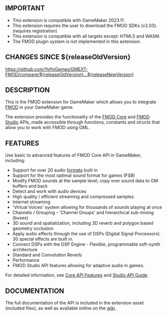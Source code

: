 ## IMPORTANT

* This extension is compatible with GameMaker 2023.11.
* This extension requires the user to download the FMOD SDKs (v2.03). (requires registration)
* This extension is compatible with all targets except: HTML5 and WASM.
* The FMOD plugin system is not implemented in this extension.

## CHANGES SINCE ${releaseOldVersion}

https://github.com/YoYoGames/GMEXT-FMOD/compare/${releaseOldVersion}...${releaseNewVersion}

## DESCRIPTION

This is the FMOD extension for GameMaker which allows you to integrate [FMOD](https://fmod.com) in your GameMaker game.

The extension provides the functionality of the [FMOD Core](https://www.fmod.com/core) and [FMOD Studio](https://www.fmod.com/studio) APIs, made accessible through functions, constants and structs that allow you to work with FMOD using GML.

## FEATURES

Use basic to advanced features of FMOD Core API in GameMaker, including: 

* Support for over 20 audio [formats](https://www.fmod.com/docs/2.03/api/core-guide.html#file-formats-support-for-over-20-audio-formats-built-in) built in
* Support for the most optimal sound format for games (FSB)
* Modify FMOD sounds at the sample level, copy over sound data to GM buffers and back
* Detect and work with audio devices
* High quality / efficient streaming and compressed samples
* Internet streaming
* 'Virtual Voices' system allowing for thousands of sounds playing at once
* Channels / Grouping - 'Channel Groups' and hierarchical sub-mixing (buses)
* 3D sound and spatialization, including 3D reverb and polygon based geometry occlusion
* Apply audio effects through the use of DSPs (Digital Signal Processors). 30 special effects are built in.
* Connect DSPs with the DSP Engine - Flexible, programmable soft-synth architecture
* Standard and Convolution Reverb
* Performance
* FMOD Studio API features allowing for adaptive audio in games.

For detailed information, see [Core API Features](https://www.fmod.com/docs/2.03/api/core-guide.html#api-features) and [Studio API Guide](https://www.fmod.com/docs/2.03/api/studio-guide.html).

## DOCUMENTATION

The full documentation of the API is included in the extension asset (included files), as well as available online on the [wiki](https://github.com/YoYoGames/GMEXT-FMOD/wiki).